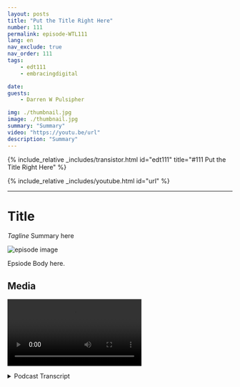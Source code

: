 ```yaml
---
layout: posts
title: "Put the Title Right Here"
number: 111
permalink: episode-WTL111
lang: en
nav_exclude: true
nav_order: 111
tags:
    - edt111
    - embracingdigital

date: 
guests:
    - Darren W Pulsipher

img: ./thumbnail.jpg
image: ./thumbnail.jpg
summary: "Summary"
video: "https://youtu.be/url"
description: "Summary"
---
```


<div>
{% include_relative _includes/transistor.html id="edt111" title="#111 Put the Title Right Here" %}

{% include_relative _includes/youtube.html id="url" %}
</div>

---

# Title

*Tagline*
Summary here

![episode image](./thumbnail.png)

Epsiode Body here.

## Media

<video src='url'></video>

<details>
<summary> Podcast Transcript </summary>

<p></p>

</details>
